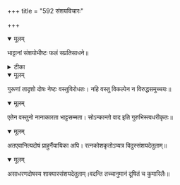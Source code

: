 +++
title = "592 संशयविचारः"

+++


<details open><summary>मूलम्</summary>

भाट्टानां संशयोभीष्टः फलं सप्रतिसाधने॥
</details>



<details><summary>टीका</summary>

शास्त्र.[1-1-5]
</details>



<details open><summary>मूलम्</summary>

गुरूणां तादृशो दोषः नेष्टः वस्तुविरोधतः। नहि वस्तु विकल्पेन न विरुद्धसमुच्चयः॥
</details>



<details open><summary>मूलम्</summary>

एतेन वस्तुनो नानाकारता भाट्टसम्मता। सोऽन्कान्तो वाद इति गुरुभिस्त्वधरीकृतः॥
</details>



<details open><summary>मूलम्</summary>

अतएवानित्यदोषं प्राहुर्नैयायिका अपि। रत्नकोशकृतोऽप्यत्र विदुस्संशयदेतुताम्॥
</details>



<details open><summary>मूलम्</summary>

असाधरणदोषस्य शाक्यास्संशयदेतुताम्।वदन्ति तच्चानुमानं दूषितं च कुमारिलैः॥
</details>

